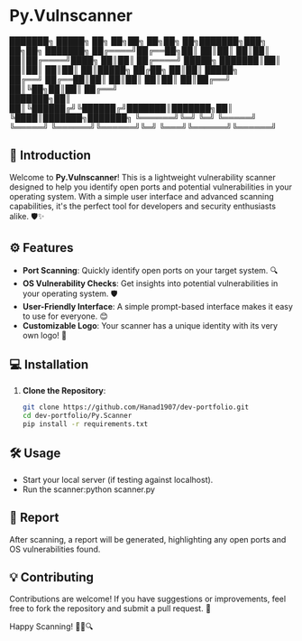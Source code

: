 # Py.Vulnscanner

███████╗ █████╗ ██╗   ██╗██╗   ██╗██╗    ██╗███████╗███╗   ██╗██╗     ███████╗
██╔════╝██╔══██╗██║   ██║██║   ██║██║    ██║██╔════╝████╗  ██║██║     ██╔════╝
█████╗  ███████║██║   ██║██║   ██║██║    ██║█████╗  ██╔██╗ ██║██║     █████╗  
██╔══╝  ██╔══██║██║   ██║██║   ██║██║    ██║██╔══╝  ██║╚██╗██║██║     ██╔══╝  
███████╗██║  ██║╚██████╔╝╚██████╔╝███████║███████╗██║ ╚████║███████╗███████╗
╚══════╝╚═╝  ╚═╝ ╚═════╝  ╚═════╝ ╚══════╝╚══════╝╚═╝  ╚═══╝╚══════╝╚══════╝


## 🚀 Introduction

Welcome to **Py.Vulnscanner**! This is a lightweight vulnerability scanner designed to help you identify open ports and potential vulnerabilities in your operating system. With a simple user interface and advanced scanning capabilities, it's the perfect tool for developers and security enthusiasts alike. 🛡️✨

## ⚙️ Features

- **Port Scanning**: Quickly identify open ports on your target system. 🔍
- **OS Vulnerability Checks**: Get insights into potential vulnerabilities in your operating system. 🛡️
- **User-Friendly Interface**: A simple prompt-based interface makes it easy to use for everyone. 😊
- **Customizable Logo**: Your scanner has a unique identity with its very own logo! 🎨

## 💻 Installation

1. **Clone the Repository**:
   ```bash
   git clone https://github.com/Hanad1907/dev-portfolio.git
   cd dev-portfolio/Py.Scanner
   pip install -r requirements.txt

## 🛠️ Usage
- Start your local server (if testing against localhost).
- Run the scanner:python scanner.py

## 📄 Report
After scanning, a report will be generated, highlighting any open ports and OS vulnerabilities found.

## 💡 Contributing
Contributions are welcome! If you have suggestions or improvements, feel free to fork the repository and submit a pull request. 💖

Happy Scanning! 🕵️‍♂️🔍
